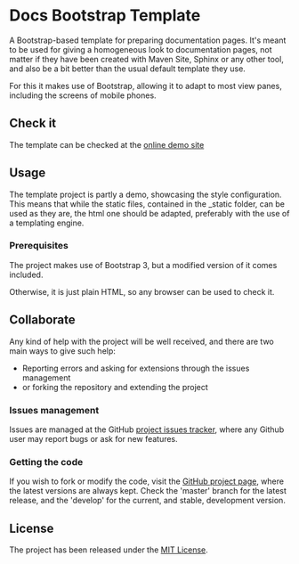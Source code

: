 # Docs Bootstrap Template

A Bootstrap-based template for preparing documentation pages. It's meant to be used for giving a homogeneous look to documentation pages, not matter if they have been created with Maven Site, Sphinx or any other tool, and also be a bit better than the usual default template they use.

For this it makes use of Bootstrap, allowing it to adapt to most view panes, including the screens of mobile phones.

## Check it

The template can be checked at the [online demo site][demo-site]

## Usage

The template project is partly a demo, showcasing the style configuration. This means that while the static files, contained in the \_static folder, can be used as they are, the html one should be adapted, preferably with the use of a templating engine.

### Prerequisites

The project makes use of Bootstrap 3, but a modified version of it comes included.

Otherwise, it is just plain HTML, so any browser can be used to check it.

## Collaborate

Any kind of help with the project will be well received, and there are two main ways to give such help:

- Reporting errors and asking for extensions through the issues management
- or forking the repository and extending the project

### Issues management

Issues are managed at the GitHub [project issues tracker][issues], where any Github user may report bugs or ask for new features.

### Getting the code

If you wish to fork or modify the code, visit the [GitHub project page][scm], where the latest versions are always kept. Check the 'master' branch for the latest release, and the 'develop' for the current, and stable, development version.

## License

The project has been released under the [MIT License][license].

[demo-site]: http://www.wandrell.com/docs-bootstrap-template/
[issues]: https://github.com/Bernardo-MG/docs-bootstrap-template/issues
[license]: http://www.opensource.org/licenses/mit-license.php
[scm]: http://github.com/Bernardo-MG/docs-bootstrap-template